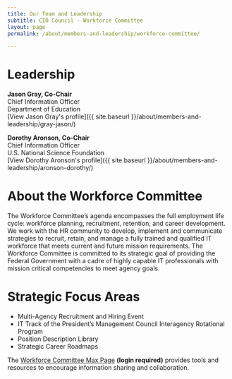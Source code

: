 ```yaml
---
title: Our Team and Leadership
subtitle: CIO Council - Workforce Committee
layout: page
permalink: /about/members-and-leadership/workforce-committee/

---
```

# Leadership
**Jason Gray, Co-Chair**<br/>
Chief Information Officer<br/>
Department of Education<br/>
[View Jason Gray's profile]({{ site.baseurl }}/about/members-and-leadership/gray-jason/)

**Dorothy Aronson, Co-Chair**<br/>
Chief Information Officer<br/>
U.S. National Science Foundation<br/>
[View Dorothy Aronson's profile]({{ site.baseurl }}/about/members-and-leadership/aronson-dorothy/)

# About the Workforce Committee
The Workforce Committee’s agenda encompasses the full employment life cycle: workforce planning, recruitment, retention, and career development. We work with the HR community to develop, implement and communicate strategies to recruit, retain, and manage a fully trained and qualified IT workforce that meets current and future mission requirements. The Workforce Committee is committed to its strategic goal of providing the Federal Government with a cadre of highly capable IT professionals with mission critical competencies to meet agency goals.

# Strategic Focus Areas
* Multi-Agency Recruitment and Hiring Event
* IT Track of the President’s Management Council Interagency Rotational Program
* Position Description Library
* Strategic Career Roadmaps

The [Workforce Committee Max Page](https://community.max.gov/display/Egov/CIO+Council+Workforce+Committee) **(login required)** provides tools and resources to encourage information sharing and collaboration.
